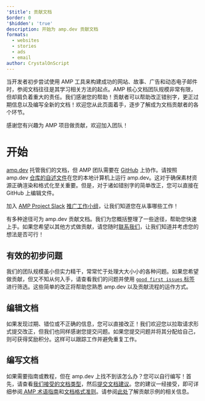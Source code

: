```yaml
---
'$title': 贡献文档
$order: 0
'$hidden': 'true'
description: 开始为 amp.dev 贡献文档
formats:
  - websites
  - stories
  - ads
  - email
author: CrystalOnScript
---
```


当开发者初步尝试使用 AMP 工具来构建成功的网站、故事、广告和动态电子邮件时，参阅文档往往是其学习相关方法的起点。AMP 核心文档团队规模非常有限，但却肩负着重大的责任。我们感谢您的帮助！贡献者可以帮助改正错别字，更正过期信息以及编写全新的文档！欢迎您从此页面着手，逐步了解成为文档贡献者的各个环节。

感谢您有兴趣为 AMP 项目做贡献，欢迎加入团队！

# 开始

[amp.dev](https://amp.dev/) 托管我们的文档，但 AMP 团队需要在 [GitHub](https://github.com/ampproject) 上协作。请按照 amp.dev [仓库的自述文件](https://github.com/ampproject/amp.dev)在您的本地计算机上运行 amp.dev。这对于确保素材资源正确渲染和格式化至关重要。但是，对于诸如错别字的简单改正，您可以直接在 GitHub 上编辑文件。

加入 [AMP Project Slack](https://docs.google.com/forms/d/e/1FAIpQLSd83J2IZA6cdR6jPwABGsJE8YL4pkypAbKMGgUZZriU7Qu6Tg/viewform?fbzx=4406980310789882877) [推广工作小组](https://github.com/ampproject/wg-outreach)，让我们知道您在从事哪些工作！

有多种途径可为 amp.dev 贡献文档。我们为您概括整理了一些途径，帮助您快速上手。如果您希望以其他方式做贡献，请您随时[联系我们](https://github.com/ampproject/wg-outreach)，让我们知道并考虑您的想法是否可行！

## 有效的初步问题

我们的团队规模虽小但实力精干，常常忙于处理大大小小的各种问题。如果您希望做贡献，但又不知从何入手，请查看我们的问题并使用 [`good first issues` 标签](https://github.com/ampproject/amp.dev/labels/good%20first%20issue)进行筛选。这些简单的改正将帮助您熟悉 amp.dev 以及贡献流程的运作方式。

## 编辑文档

如果发现过期、错位或不正确的信息，您可以直接改正！我们欢迎您以拉取请求形式提交改正，但我们也同样感谢您提交问题。如果您提交问题并将其分配给自己，则可获得奖励积分。这样可以跟踪工作并避免重复工作。

## 编写文档

如果需要指南或教程，但在 amp.dev 上找不到该怎么办？您可以自行编写！首先，请查看[我们接受的文档类型](documentation-types.md)，然后[提交文档建议](https://github.com/ampproject/amp.dev/issues/new?assignees=&labels=&template=--content-proposal-.md&title=Content+proposal+)。您的建议一经接受，即可详细参阅[ AMP 术语指南](formatting.md?format=websites)和[文档格式准则](formatting.md)。请参阅[此处](https://github.com/ampproject/amp.dev/blob/future/contributing/samples.md)了解贡献示例的相关信息。
